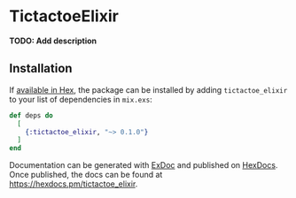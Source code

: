 # TictactoeElixir

**TODO: Add description**

## Installation

If [available in Hex](https://hex.pm/docs/publish), the package can be installed
by adding `tictactoe_elixir` to your list of dependencies in `mix.exs`:

```elixir
def deps do
  [
    {:tictactoe_elixir, "~> 0.1.0"}
  ]
end
```

Documentation can be generated with [ExDoc](https://github.com/elixir-lang/ex_doc)
and published on [HexDocs](https://hexdocs.pm). Once published, the docs can
be found at <https://hexdocs.pm/tictactoe_elixir>.
